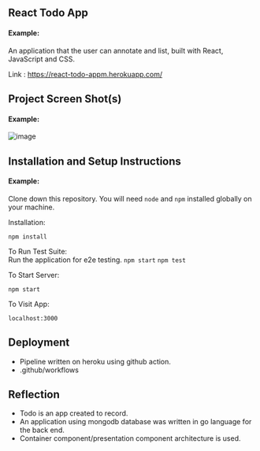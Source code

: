 ## React Todo App

#### Example:

An application that the user can annotate and list, built with React, JavaScript and CSS.

Link : https://react-todo-appm.herokuapp.com/

## Project Screen Shot(s)

#### Example:   

![image](https://user-images.githubusercontent.com/49883994/132981933-f38049a4-d6a0-4b9f-8e1b-057529cd1ec2.png)

## Installation and Setup Instructions

#### Example:  

Clone down this repository. You will need `node` and `npm` installed globally on your machine.  

Installation:

`npm install`  

To Run Test Suite:  
Run the application for e2e testing.
`npm start`
`npm test`  

To Start Server:

`npm start`  

To Visit App:

`localhost:3000`  

## Deployment
 - Pipeline written on heroku using github action.
 - .github/workflows

## Reflection

  - Todo is an app created to record.
  - An application using mongodb database was written in go language for the back end. 
  - Container component/presentation component architecture is used. 
